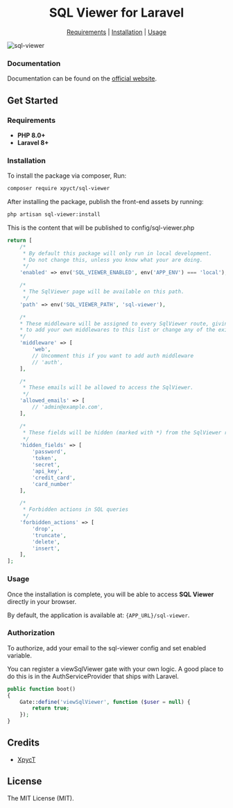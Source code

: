 <div align="center">
    <p>
        <h1>SQL Viewer for Laravel</h1>
    </p>
</div>

<p align="center">
    <a href="#requirements">Requirements</a> |
    <a href="#installation">Installation</a> |
    <a href="#usage">Usage</a>
</p>

![sql-viewer](https://github.com/user-attachments/assets/f57fe1d8-45f5-421f-ada4-17aad5b54536)


### Documentation

Documentation can be found on the [official website](#).

## Get Started

### Requirements

- **PHP 8.0+**
- **Laravel 8+**

### Installation

To install the package via composer, Run:

```bash
composer require xpyct/sql-viewer
```

After installing the package, publish the front-end assets by running:

```bash
php artisan sql-viewer:install
```

This is the content that will be published to config/sql-viewer.php

```php
return [
    /*
     * By default this package will only run in local development.
     * Do not change this, unless you know what your are doing.
     */
    'enabled' => env('SQL_VIEWER_ENABLED', env('APP_ENV') === 'local'),

    /*
     * The SqlViewer page will be available on this path.
     */
    'path' => env('SQL_VIEWER_PATH', 'sql-viewer'),

    /*
    * These middleware will be assigned to every SqlViewer route, giving you the chance
    * to add your own middlewares to this list or change any of the existing middleware.
    */
    'middleware' => [
        'web',
        // Uncomment this if you want to add auth middleware
        // 'auth',
    ],

    /*
     * These emails will be allowed to access the SqlViewer.
     */
    'allowed_emails' => [
        // 'admin@example.com',
    ],

    /*
     * These fields will be hidden (marked with *) from the SqlViewer result table by default.
     */
    'hidden_fields' => [
        'password',
        'token',
        'secret',
        'api_key',
        'credit_card',
        'card_number'
    ],

    /*
     * Forbidden actions in SQL queries
     */
    'forbidden_actions' => [
        'drop',
        'truncate',
        'delete',
        'insert',
    ],
];

```

### Usage

Once the installation is complete, you will be able to access **SQL Viewer** directly in your browser.

By default, the application is available at: `{APP_URL}/sql-viewer`.

### Authorization

To authorize, add your email to the sql-viewer config and set enabled variable.

You can register a viewSqlViewer gate with your own logic. A good place to do this is in the AuthServiceProvider that ships with Laravel.

```php
public function boot()
{
    Gate::define('viewSqlViewer', function ($user = null) {
        return true;
    });
}
```

## Credits

- [XpycT](https://github.com/XpycT)

## License

The MIT License (MIT).
